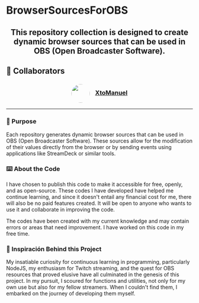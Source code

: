 # BrowserSourcesForOBS

<h2 align="center">This repository collection is designed to create dynamic browser sources that can be used in OBS (Open Broadcaster Software).</h2>

## :busts_in_silhouette: Collaborators

<div align="center"><h3><a href="https://github.com/XtoMHA96"><img src="https://github.com/XtoMHA96.png?size=50" alt="" style="vertical-align:middle; border-radius:50%" height="50"></a><span style="display:inline-block; width: 10px;"></span> <a href="https://github.com/XtoMHA96"><b>XtoManuel</b></a></h3></div>
<!--&nbsp;&nbsp;&nbsp;&nbsp;-->

___

### :dart: Purpose

Each repository generates dynamic browser sources that can be used in OBS (Open Broadcaster Software). These sources allow for the modification of their values directly from the browser or by sending events using applications like StreamDeck or similar tools.

### :keyboard: About the Code

I have chosen to publish this code to make it accessible for free, openly, and as open-source. These codes I have developed have helped me continue learning, and since it doesn't entail any financial cost for me, there will also be no paid features created. It will be open to anyone who wants to use it and collaborate in improving the code.

The codes have been created with my current knowledge and may contain errors or areas that need improvement. I have worked on this code in my free time.

### :star2: Inspiración Behind this Project

My insatiable curiosity for continuous learning in programming, particularly NodeJS, my enthusiasm for Twitch streaming, and the quest for OBS resources that proved elusive have all culminated in the genesis of this project. In my pursuit, I scoured for functions and utilities, not only for my own use but also for my fellow streamers. When I couldn't find them, I embarked on the journey of developing them myself.
